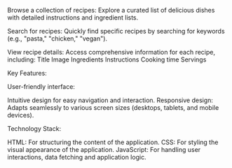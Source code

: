Browse a collection of recipes: Explore a curated list of delicious dishes with detailed instructions and ingredient lists.

Search for recipes: Quickly find specific recipes by searching for keywords (e.g., "pasta," "chicken," "vegan").

View recipe details: Access comprehensive information for each recipe, including:
Title
Image
Ingredients
Instructions
Cooking time
Servings

Key Features:

User-friendly interface: 

Intuitive design for easy navigation and interaction.
Responsive design: Adapts seamlessly to various screen sizes (desktops, tablets, and mobile devices).

Technology Stack:

HTML: For structuring the content of the application.
CSS: For styling the visual appearance of the application.
JavaScript: For handling user interactions, data fetching and application logic.
